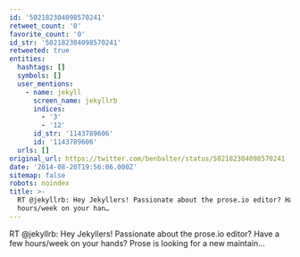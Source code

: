 ```yaml
---
id: '502182304098570241'
retweet_count: '0'
favorite_count: '0'
id_str: '502182304098570241'
retweeted: true
entities:
  hashtags: []
  symbols: []
  user_mentions:
    - name: jekyll
      screen_name: jekyllrb
      indices:
        - '3'
        - '12'
      id_str: '1143789606'
      id: '1143789606'
  urls: []
original_url: https://twitter.com/benbalter/status/502182304098570241
date: '2014-08-20T19:56:06.000Z'
sitemap: false
robots: noindex
title: >-
  RT @jekyllrb: Hey Jekyllers! Passionate about the prose.io editor? Have a few
  hours/week on your han…
---
```


RT @jekyllrb: Hey Jekyllers! Passionate about the prose.io editor? Have a few hours/week on your hands? Prose is looking for a new maintain…